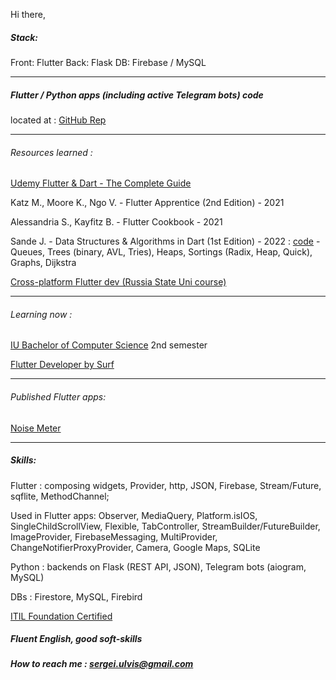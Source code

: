 Hi there, 

##### Stack: 
Front: Flutter
Back: Flask
DB: Firebase / MySQL

---

##### Flutter / Python apps (including active Telegram bots) code 
located at : [GitHub Rep](https://github.com/Wolfram-180?tab=repositories) 

---

###### Resources learned :
[Udemy Flutter & Dart - The Complete Guide](https://www.udemy.com/course/learn-flutter-dart-to-build-ios-android-apps)

Katz M., Moore K., Ngo V. - Flutter Apprentice (2nd Edition) - 2021

Alessandria S., Kayfitz B. - Flutter Cookbook - 2021

Sande J. - Data Structures & Algorithms in Dart (1st Edition) - 2022 : [code](https://github.com/Wolfram-180/dart_data_structs_and_algorithms) - Queues, Trees (binary, AVL, Tries), Heaps, Sortings (Radix, Heap, Quick), Graphs, Dijkstra

[Cross-platform Flutter dev (Russia State Uni course)](https://github.com/Wolfram-180/wolfram-180.github.io/blob/main/docs/assets/pdfs/Flutter%20Developer%20-%20S.%20Ulvis%20-%20Diploma%20_rotated.pdf)

---

###### Learning now :

[IU Bachelor of Computer Science](https://www.iu.de/en/bachelor/computer-science) 2nd semester

[Flutter Developer by Surf](https://education.surf.ru/) 


---

###### Published Flutter apps: 
[Noise Meter](https://play.google.com/store/apps/details?id=com.wolfram180.noise_meter_app.noise_meter_app) 

---

##### Skills:

Flutter : composing widgets, Provider, http, JSON, Firebase, Stream/Future, sqflite, MethodChannel;

Used in Flutter apps: Observer, MediaQuery, Platform.isIOS, SingleChildScrollView, Flexible, TabController, StreamBuilder/FutureBuilder, ImageProvider, FirebaseMessaging, MultiProvider, ChangeNotifierProxyProvider, Camera, Google Maps, SQLite

Python : backends on Flask (REST API, JSON), Telegram bots (aiogram, MySQL)

DBs : Firestore, MySQL, Firebird


[ITIL Foundation Certified](https://drive.google.com/file/d/13DNffOUG14LXSHrLnjlOAhN5_VqLJis7/view?usp=sharing)

##### Fluent English, good soft-skills

##### How to reach me : sergei.ulvis@gmail.com

